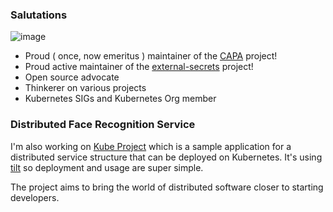 ### Salutations

![image](https://github.githubassets.com/images/mona-whisper.gif)

- Proud ( once, now emeritus ) maintainer of the [CAPA](https://github.com/kubernetes-sigs/cluster-api-provider-aws/) project!
- Proud active maintainer of the [external-secrets](https://github.com/external-secrets/external-secrets) project!
- Open source advocate
- Thinkerer on various projects
- Kubernetes SIGs and Kubernetes Org member

### Distributed Face Recognition Service

I'm also working on [Kube Project](https://kube-project.github.io/) which is a sample application for a distributed service structure that can be deployed on Kubernetes.
It's using [tilt](https://tilt.dev/) so deployment and usage are super simple.

The project aims to bring the world of distributed software closer to starting developers.
